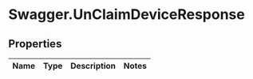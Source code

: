 # Swagger.UnClaimDeviceResponse

## Properties
Name | Type | Description | Notes
------------ | ------------- | ------------- | -------------


